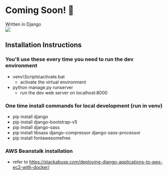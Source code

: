 # Coming Soon! 🚧

Written in Django  
[![](https://skillicons.dev/icons?i=django)](https://skillicons.dev)

## Installation Instructions

### You'll use these every time you need to run the dev environment
- venv\Scripts\activate.bat
    - activate the virtual environment
- python manage.py runserver
    - run the dev web server on localhost:8000

### One time install commands for local development (run in venv)
- pip install django
- pip install django-bootstrap-v5
- pip install django-sass
- pip install libsass django-compressor django-sass-processor
- pip install fontawesomefree

### AWS Beanstalk installation
- refer to https://stackabuse.com/deploying-django-applications-to-aws-ec2-with-docker/





